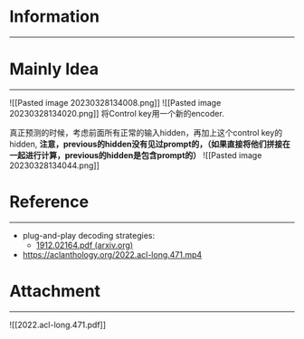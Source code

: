 # Information
---


# Mainly Idea
---
![[Pasted image 20230328134008.png]]
![[Pasted image 20230328134020.png]]
将Control key用一个新的encoder.

真正预测的时候，考虑前面所有正常的输入hidden，再加上这个control key的hidden,
**注意，previous的hidden没有见过prompt的，（如果直接将他们拼接在一起进行计算，previous的hidden是包含prompt的）**
![[Pasted image 20230328134044.png]]
# Reference
---
-   plug-and-play decoding strategies:
	-   [1912.02164.pdf (arxiv.org)](https://arxiv.org/pdf/1912.02164.pdf)
-   https://aclanthology.org/2022.acl-long.471.mp4

# Attachment
---
![[2022.acl-long.471.pdf]]